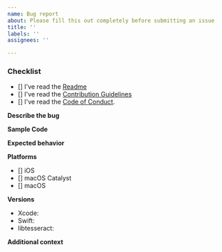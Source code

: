 ```yaml
---
name: Bug report
about: Please fill this out completely before submitting an issue
title: ''
labels: ''
assignees: ''

---
```

<!-- Thanks for contributing to libtesseract! Before you submit your Bug Report, please make sure to check the following boxes by putting an x in the [ ] (don't: [x ], [ x], do: [x]) -->

### Checklist
- [] I've read the [Readme](https://github.com/SwiftyTesseract/libtesseract/blob/main/README.md)
- [] I've read the [Contribution Guidelines](https://github.com/SwiftyTesseract/libtesseract/blob/main/CONTRIBUTING.md)
- [] I've read the [Code of Conduct](https://github.com/SwiftyTesseract/libtesseract/blob/main/CODE_OF_CONDUCT.md).

**Describe the bug**
<!-- A clear and concise description of what the bug is. -->

**Sample Code**
<!-- Provide a link to a repo containing sample code that illustrates your problem. No dropbox or other file sharing to download zips will be accepted. -->

**Expected behavior**
<!-- A clear and concise description of what you expected to happen. -->

**Platforms**
* [] iOS <!-- Insert Version Here if Checked-->
* [] macOS Catalyst <!-- Insert Version Here if Checked-->
* [] macOS <!-- Insert Version Here if Checked-->

**Versions**
* Xcode:
* Swift:
* libtesseract:

**Additional context**
<!-- Provide any additional context that you believe would be helpful in resolving this issue -->